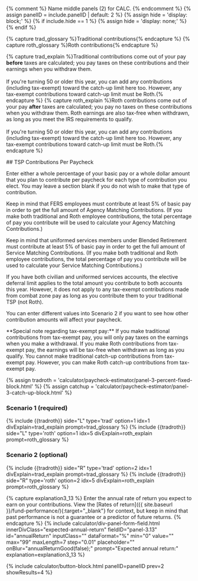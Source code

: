 {% comment %}
Name middle panels (2) for CALC.
{% endcomment %}
{% assign panelID = include.panelID | default: 2 %}
{% assign hide = 'display: block;' %}
{% if include.hide == 1 %} {% assign hide = 'display: none;' %} {% endif %}

{% capture trad_glossary %}<span data-term="Traditional Contribution" class="js-glossary-toggle term term-end">Traditional contributions</span>{% endcapture %}
{% capture roth_glossary %}<span data-term="Roth Contribution" class="js-glossary-toggle term term-end">Roth contributions</span>{% endcapture %}

{% capture trad_explain %}Traditional contributions come out of your pay **before** taxes are calculated; you pay taxes on these contributions and their earnings when you withdraw them.<br /><br />If you're turning 50 or older this year, you can add any contributions (including tax-exempt) toward the catch-up limit here too. However, any tax-exempt contributions toward catch-up limit must be Roth.{% endcapture %}
{% capture roth_explain %}Roth contributions come out of your pay **after** taxes are calculated;  you pay no taxes on these contributions when you withdraw them. Roth earnings are also tax-free when withdrawn, as long as you meet the IRS requirements to qualify.<br /><br />If you're turning 50 or older this year, you can add any contributions (including tax-exempt) toward the catch-up limit here too. However, any tax-exempt contributions toward catch-up limit must be Roth.{% endcapture %}

<section id="panel-{{ panelID }}" class="calculator-panel contribution-election" style="{{ hide }}"  markdown="1">
## TSP Contributions Per Paycheck

<p>Enter either a whole percentage of your basic pay or a whole dollar amount that you plan to contribute per paycheck for each type of
contribution you elect. You may leave a section blank if you do not wish to make that type of contribution.</p>
<p id="FERS-intro" class="hide">
Keep in mind that FERS employees must contribute at least 5% of basic pay in order to get the full amount of Agency Matching Contributions. (If you make both traditional and Roth employee contributions, the total percentage of pay you contribute will be used to calculate your Agency Matching Contributions.)</p>
<p id="USBRS-intro" class="hide">
Keep in mind that uniformed services members under Blended Retirement must contribute at least 5% of basic pay in order to get the full amount of Service Matching Contributions. (If you make both traditional and Roth employee contributions, the total percentage of pay you contribute will be used to calculate your Service Matching Contributions.)</p>
<p id="USV-intro" class="hide">
If you have both civilian and uniformed services accounts, the elective deferral limit applies to the total amount you contribute to both accounts this year. However, it does not apply to any tax-exempt contributions made from combat zone pay as long as you contribute them to your traditional TSP (not Roth).</p>
<p>You can enter different values into Scenario 2 if you want to see how other contribution amounts will affect your paycheck.</p>
<p id="USV-note" class="hide" markdown="1">
**Special note regarding tax-exempt pay:** If you make traditional contributions from tax-exempt pay, you will only pay taxes on the earnings when you make a withdrawal. If you make Roth contributions from tax-exempt pay, the earnings will be tax-free when withdrawn as long as you qualify. You cannot make traditional catch-up contributions from tax-exempt pay. However, you can make Roth catch-up contributions from tax-exempt pay.
</p>

<div class="usa-grid">

{% assign tradroth = 'calculator/paycheck-estimator/panel-3-percent-fixed-block.html' %}
{% assign catchup = 'calculator/paycheck-estimator/panel-3-catch-up-block.html' %}

<!-- Scenario 1 -->
<a name="contributions"></a>
<div class="usa-width-one-half scenario">
  <h3>Scenario 1 (required)</h3><!-- Scenario 1, Traditional contributions -->
{% include {{tradroth}} side="L" type='trad' option=1 idx=1 divExplain=trad_explain prompt=trad_glossary %}
{% include {{tradroth}} side="L" type='roth' option=1 idx=5 divExplain=roth_explain prompt=roth_glossary %}
</div><!-- end Scenario 1 -->

<!-- Scenario 2 -->
<div class="usa-width-one-half scenario">
  <h3>Scenario 2 (optional)</h3>
  <!-- Scenario 2, Traditional contributions -->
{% include {{tradroth}} side="R" type='trad' option=2 idx=1 divExplain=trad_explain prompt=trad_glossary %}
{% include {{tradroth}} side="R" type='roth' option=2 idx=5 divExplain=roth_explain prompt=roth_glossary %}
</div><!-- end Scenario 2 -->

</div><!-- end grid -->

{% capture explanation3_13 %}
Enter the annual rate of return you expect to earn on your contributions. View the [Rates of return]({{ site.baseurl }}/fund-performance/){:target="\_blank"} for context, but keep in mind that past performance is not a guarantee or a predictor of future returns.
{% endcapture %}
{% include calculator/div-panel-form-field.html innerDivClass="expected-annual-return"
  fieldID="panel-3.13" id="annualReturn" inputClass=""  dataFormat="%"
  min="0" value="" max="99" maxLength=7 step="0.01"
  placeholder="" onBlur="annualReturnGood(false);"
  prompt="Expected annual return:"
  explanation=explanation3_13  %}

{% include calculator/button-block.html panelID=panelID prev=2 showResults=4 %}

</section>

